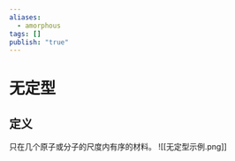 ```yaml
---
aliases:
  - amorphous
tags: []
publish: "true"
---
```


# 无定型
## 定义
只在几个原子或分子的尺度内有序的材料。
![[无定型示例.png]]